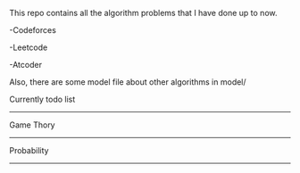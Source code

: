 This repo contains all the algorithm problems that I have done up to now.

-Codeforces

-Leetcode

-Atcoder

Also, there are some model file about other algorithms in model/


Currently todo list 

---
Game Thory

---
Probability

---